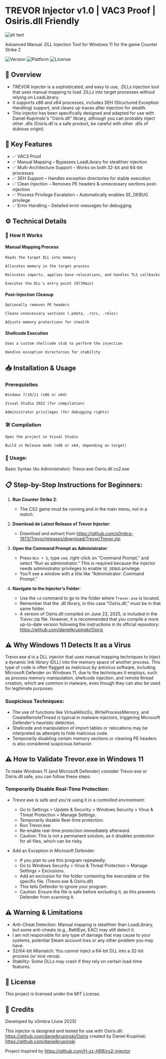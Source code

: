 # TREVOR Injector v1.0  |  VAC3 Proof  |  Osiris.dll Friendly

![alt text](https://i.ibb.co/TBcf6F6z/Trevor-Injector.jpg "TREVOR .DLL Injector (for Osiris.dll)")

Advanced Manual .DLL Injection Tool for Windows 11 for the game Counter Strike 2

![Version](https://img.shields.io/badge/Version-1.0-blue)
![Platform](https://img.shields.io/badge/Platform-Windows%2520(x86/x64)-green)
![License](https://img.shields.io/badge/License-MIT-orange)

## 📌 Overview

- TREVOR Injector is a sophisticated, and easy to use, .DLLs injection tool that uses manual mapping to load .DLLs into target processes without relying on LoadLibrary.
- It supports x86 and x64 processes, includes SEH (Structured Exception Handling) support, and cleans up traces after injection for stealth.
- This injector has been specifically designed and adapted for use with Daniel Kuprinski's "Osiris.dll" library, although you can probably inject other .dlls (Osiris.dll is a safe product, be careful with other .dlls of dubious origin).

## 🔑 Key Features

- ✅ VAC3 Proof 
- ✅ Manual Mapping – Bypasses LoadLibrary for stealthier injection
- ✅ Multi-Architecture Support – Works on both 32-bit and 64-bit processes
- ✅ SEH Support – Handles exception directories for stable execution
- ✅ Clean Injection – Removes PE headers & unnecessary sections post-injection
- ✅ Process Privilege Escalation – Automatically enables SE_DEBUG privilege
- ✅ Error Handling – Detailed error messages for debugging

## ⚙️ Technical Details

### 🔧 How It Works

#### Manual Mapping Process

    Reads the target DLL into memory

    Allocates memory in the target process

    Relocates imports, applies base relocations, and handles TLS callbacks

    Executes the DLL's entry point (DllMain)

#### Post-Injection Cleanup

    Optionally removes PE headers

    Cleans unnecessary sections (.pdata, .rsrc, .reloc)

    Adjusts memory protections for stealth

#### Shellcode Execution

    Uses a custom shellcode stub to perform the injection

    Handles exception directories for stability

## 📥 Installation & Usage

### Prerequisites

    Windows 7/10/11 (x86 or x64)

    Visual Studio 2022 (for compilation)

    Administrator privileges (for debugging rights)

### 🛠️ Compilation

    Open the project in Visual Studio

    Build in Release mode (x86 or x64, depending on target)

### 🚀 Usage:

Basic Syntax (As Administrator): Trevor.exe Osiris.dll cs2.exe

## 📋 Step-by-Step Instructions for Beginners:

1. **Run Counter Strike 2**:
   - The CS2 game must be running and in the main menu, not in a match. 

2. **Download de Latest Release of Trevor Injector**:
   - Download and extract from https://github.com/s0mbra-1973/Trevor/releases/download/Trevor/Trevor.zip
  
3. **Open the Command Prompt as Administrator**:
   - Press `Win + S`, type `cmd`, right-click on "Command Prompt," and select "Run as administrator." This is required because the injector needs administrator privileges to enable `SE_DEBUG` privilege.
   - You’ll see a window with a title like "Administrator: Command Prompt."

4. **Navigate to the Injector’s Folder**:
   - Use the `cd` command to go to the folder where `Trevor.exe` is located.
   - Remember that the .dll library, in this case "Osiris.dll," must be in that same folder.
   - A version of Osiris.dll compiled on June 23, 2025, is included in the Trevor.zip file. However, it is recommended that you compile a more up-to-date version following the instructions in its official repository: https://github.com/danielkrupinski/Osiris

## ⚠️ Why Windows 11 Detects It as a Virus

Trevor.exe d is a DLL injector that uses manual mapping techniques to inject a dynamic link library (DLL) into the memory space of another process. This type of code is often flagged as malicious by antivirus software, including Microsoft Defender on Windows 11, due to the techniques it employs, such as process memory manipulation, shellcode injection, and remote thread creation, which are common in malware, even though they can also be used for legitimate purposes.

### Suspicious Techniques:
- The use of functions like VirtualAllocEx, WriteProcessMemory, and CreateRemoteThread is typical in malware injectors, triggering Microsoft Defender's heuristic detection.
- Shellcode and manipulation of import tables or relocations may be interpreted as attempts to hide malicious code.
- Temporarily disabling certain memory sections or cleaning PE headers is also considered suspicious behavior.

## ⚠️ How to Validate Trevor.exe in Windows 11

To make Windows 11 (and Microsoft Defender) consider Trevor.exe or Osiris.dll safe, you can follow these steps:

### Temporarily Disable Real-Time Protection:

- Trevor.exe is safe and you’re using it in a controlled environment:
    - Go to Settings > Update & Security > Windows Security > Virus & Threat Protection > Manage Settings.
    - Temporarily disable Real-time protection.
    - Run Trevor.exe. 
    - Re-enable real-time protection immediately afterward.
    - Caution: This is not a permanent solution, as it disables protection for all files, which can be risky.

- Add an Exception in Microsoft Defender:
    - If you plan to use this program repeatedly:
    - Go to Windows Security > Virus & Threat Protection > Manage Settings > Exclusions.
    - Add an exclusion for the folder containing the executable or the specific file. (Trevor.exe & Osiris.dll)
    - This tells Defender to ignore your program.
    - Caution: Ensure the file is safe before excluding it, as this prevents Defender from scanning it.

## ⚠️ Warning & Limitations

- Anti-Cheat Detection: Manual mapping is stealthier than LoadLibrary, but some anti-cheats (e.g., BattlEye, EAC) may still detect it.
- I am not responsible for any type of damage that may cause to your systems, potential Steam account loss or any other problem you may have.
- 32/64-bit Mismatch: You cannot inject a 64-bit DLL into a 32-bit process (or vice versa).
- Stability: Some DLLs may crash if they rely on certain load-time features.

## 📜 License

This project is licensed under the MIT License.

## 📌 Credits

Developed by s0mbra (June 2025)

This injector is designed and tested for use with Osiris.dll: https://github.com/danielkrupinski/Osiris created by Daniel Krupiński https://github.com/danielkrupinski

Project inspired by https://github.com/H-zz-H69/cs2-injector
